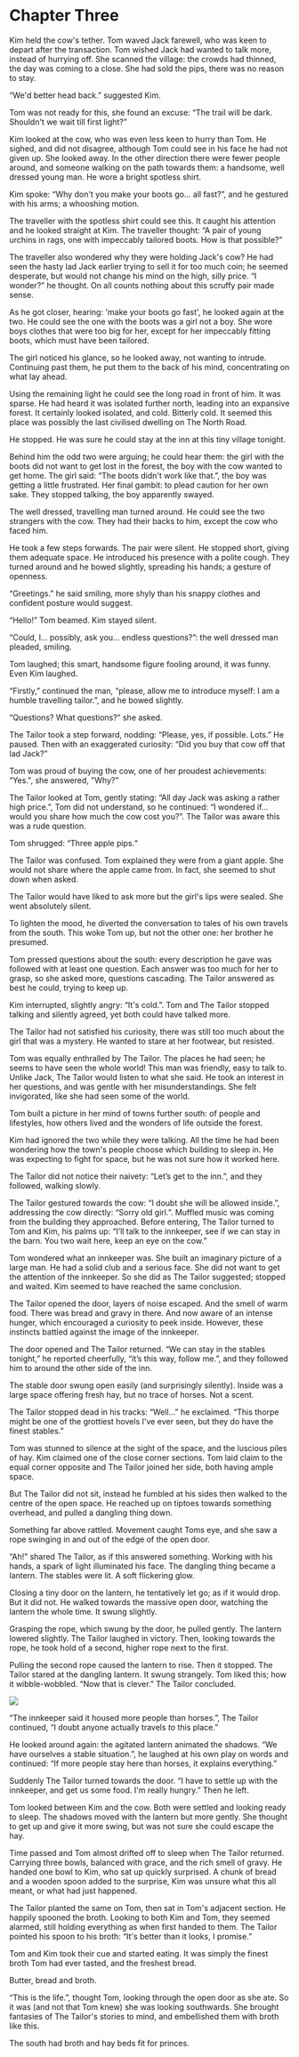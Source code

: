 # Chapter Three

Kim held the cow's tether. Tom waved Jack farewell, who was keen to depart after the transaction. Tom wished Jack had wanted to talk more, instead of hurrying off. She scanned the village: the crowds had thinned, the day was coming to a close. She had sold the pips, there was no reason to stay.

“We'd better head back.” suggested Kim.

Tom was not ready for this, she found an excuse: “The trail will be dark. Shouldn't we wait till first light?”

Kim looked at the cow, who was even less keen to hurry than Tom. He sighed, and did not disagree, although Tom could see in his face he had not given up. She looked away. In the other direction there were fewer people around, and someone walking on the path towards them: a handsome, well dressed young man. He wore a bright spotless shirt.

Kim spoke: “Why don't you make your boots go... all fast?”, and he gestured with his arms; a whooshing motion.

The traveller with the spotless shirt could see this. It caught his attention and he looked straight at Kim. The traveller thought: “A pair of young urchins in rags, one with impeccably tailored boots. How is that possible?”

The traveller also wondered why they were holding Jack's cow? He had seen the hasty lad Jack earlier trying to sell it for too much coin; he seemed desperate, but would not change his mind on the high, silly price. “I wonder?” he thought. On all counts nothing about this scruffy pair made sense.

As he got closer, hearing: 'make your boots go fast', he looked again at the two. He could see the one with the boots was a girl not a boy. She wore boys clothes that were too big for her, except for her impeccably fitting boots, which must have been tailored.

The girl noticed his glance, so he looked away, not wanting to intrude. Continuing past them, he put them to the back of his mind, concentrating on what lay ahead.

Using the remaining light he could see the long road in front of him. It was sparse. He had heard it was isolated further north, leading into an expansive forest. It certainly looked isolated, and cold. Bitterly cold. It seemed this place was possibly the last civilised dwelling on The North Road.

He stopped. He was sure he could stay at the inn at this tiny village tonight.

Behind him the odd two were arguing; he could hear them: the girl with the boots did not want to get lost in the forest, the boy with the cow wanted to get home. The girl said: “The boots didn't work like that.”, the boy was getting a little frustrated. Her final gambit: to plead caution for her own sake. They stopped talking, the boy apparently swayed.

The well dressed, travelling man turned around. He could see the two strangers with the cow. They had their backs to him, except the cow who faced him.

He took a few steps forwards. The pair were silent. He stopped short, giving them adequate space. He introduced his presence with a polite cough. They turned around and he bowed slightly, spreading his hands; a gesture of openness.

“Greetings.” he said smiling, more shyly than his snappy clothes and confident posture would suggest.

“Hello!” Tom beamed. Kim stayed silent.

“Could, I... possibly, ask you... endless questions?”: the well dressed man pleaded, smiling.

Tom laughed; this smart, handsome figure fooling around, it was funny. Even Kim laughed.

“Firstly,” continued the man, “please, allow me to introduce myself: I am a humble travelling tailor.”, and he bowed slightly.

“Questions? What questions?” she asked.

The Tailor took a step forward, nodding: “Please, yes, if possible. Lots.” He paused. Then with an exaggerated curiosity: “Did you buy that cow off that lad Jack?”

Tom was proud of buying the cow, one of her proudest achievements: “Yes.", she answered, "Why?”

The Tailor looked at Tom, gently stating: “All day Jack was asking a rather high price.”, Tom did not understand, so he continued: “I wondered if... would you share how much the cow cost you?”. The Tailor was aware this was a rude question.

Tom shrugged: “Three apple pips.“

The Tailor was confused. Tom explained they were from a giant apple. She would not share where the apple came from. In fact, she seemed to shut down when asked.

The Tailor would have liked to ask more but the girl's lips were sealed. She went absolutely silent.

To lighten the mood, he diverted the conversation to tales of his own travels from the south. This woke Tom up, but not the other one: her brother he presumed.

Tom pressed questions about the south: every description he gave was followed with at least one question. Each answer was too much for her to grasp, so she asked more, questions cascading. The Tailor answered as best he could, trying to keep up.

Kim interrupted, slightly angry: “It's cold.”. Tom and The Tailor stopped talking and silently agreed, yet both could have talked more.

The Tailor had not satisfied his curiosity, there was still too much about the girl that was a mystery. He wanted to stare at her footwear, but resisted.

Tom was equally enthralled by The Tailor. The places he had seen; he seems to have seen the whole world! This man was friendly, easy to talk to. Unlike Jack, The Tailor would listen to what she said. He took an interest in her questions, and was gentle with her misunderstandings. She felt invigorated, like she had seen some of the world.

Tom built a picture in her mind of towns further south: of people and lifestyles, how others lived and the wonders of life outside the forest.

Kim had ignored the two while they were talking. All the time he had been wondering how the town's people choose which building to sleep in. He was expecting to fight for space, but he was not sure how it worked here.

The Tailor did not notice their naivety: “Let’s get to the inn.”, and they followed, walking slowly.

The Tailor gestured towards the cow: “I doubt she will be allowed inside.”, addressing the cow directly: “Sorry old girl.”. Muffled music was coming from the building they approached. Before entering, The Tailor turned to Tom and Kim, his palms up: “I’ll talk to the innkeeper, see if we can stay in the barn. You two wait here, keep an eye on the cow.”

Tom wondered what an innkeeper was. She built an imaginary picture of a large man. He had a solid club and a serious face. She did not want to get the attention of the innkeeper. So she did as The Tailor suggested; stopped and waited. Kim seemed to have reached the same conclusion.

The Tailor opened the door, layers of noise escaped. And the smell of warm food. There was bread and gravy in there. And now aware of an intense hunger, which encouraged a curiosity to peek inside. However, these instincts battled against the image of the innkeeper.

The door opened and The Tailor returned. “We can stay in the stables tonight,” he reported cheerfully, “it’s this way, follow me.”, and they followed him to around the other side of the inn.

The stable door swung open easily (and surprisingly silently). Inside was a large space offering fresh hay, but no trace of horses. Not a scent.

The Tailor stopped dead in his tracks: “Well...” he exclaimed. “This thorpe might be one of the grottiest hovels I've ever seen, but they do have the finest stables.”

Tom was stunned to silence at the sight of the space, and the luscious piles of hay. Kim claimed one of the close corner sections. Tom laid claim to the equal corner opposite and The Tailor joined her side, both having ample space.

But The Tailor did not sit, instead he fumbled at his sides then walked to the centre of the open space. He reached up on tiptoes towards something overhead, and pulled a dangling thing down.

Something far above rattled. Movement caught Toms eye, and she saw a rope swinging in and out of the edge of the open door.

“Ah!” shared The Tailor, as if this answered something. Working with his hands, a spark of light illuminated his face. The dangling thing became a lantern. The stables were lit. A soft flickering glow.

Closing a tiny door on the lantern, he tentatively let go; as if it would drop. But it did not. He walked towards the massive open door, watching the lantern the whole time. It swung slightly.

Grasping the rope, which swung by the door, he pulled gently. The lantern lowered slightly. The Tailor laughed in victory. Then, looking towards the rope, he took hold of a second, higher rope next to the first.

Pulling the second rope caused the lantern to rise. Then it stopped. The Tailor stared at the dangling lantern. It swung strangely. Tom liked this; how it wibble-wobbled. “Now that is clever.” The Tailor concluded.

![](TheTailor/thetailor1_small.png)

“The innkeeper said it housed more people than horses.”, The Tailor continued, “I doubt anyone actually travels *to* this place.”

He looked around again: the agitated lantern animated the shadows. “We have ourselves a stable situation.”, he laughed at his own play on words and continued: “If more people stay here than horses, it explains everything.”

Suddenly The Tailor turned towards the door. “I have to settle up with the innkeeper, and get us some food. I'm really hungry.” Then he left.

Tom looked between Kim and the cow. Both were settled and looking ready to sleep. The shadows moved with the lantern but more gently. She thought to get up and give it more swing, but was not sure she could escape the hay.

Time passed and Tom almost drifted off to sleep when The Tailor returned. Carrying three bowls, balanced with grace, and the rich smell of gravy. He handed one bowl to Kim, who sat up quickly surprised. A chunk of bread and a wooden spoon added to the surprise, Kim was unsure what this all meant, or what had just happened.

The Tailor planted the same on Tom, then sat in Tom's adjacent section. He happily spooned the broth. Looking to both Kim and Tom, they seemed alarmed, still holding everything as when first handed to them. The Tailor pointed his spoon to his broth: “It's better than it looks, I promise.”

Tom and Kim took their cue and started eating. It was simply the finest broth Tom had ever tasted, and the freshest bread.

Butter, bread and broth.

“This is the life.”, thought Tom, looking through the open door as she ate. So it was (and not that Tom knew) she was looking southwards. She brought fantasies of The Tailor's stories to mind, and embellished them with broth like this.

The south had broth and hay beds fit for princes.
